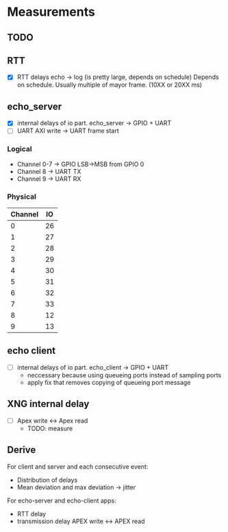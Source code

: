 # Measurements

## TODO

## RTT
- [X] RTT delays echo -> log (is pretty large, depends on schedule)
Depends on schedule. Usually multiple of mayor frame. (10XX or 20XX ms)

## echo_server
- [X] internal delays of io part. echo_server -> GPIO + UART
- [ ] UART AXI write -> UART frame start

### Logical
- Channel 0-7 -> GPIO LSB->MSB from GPIO 0
- Channel 8 -> UART TX
- Channel 9 -> UART RX

### Physical
| Channel | IO |
|---------|----|
| 0       | 26 |
| 1       | 27 |
| 2       | 28 |
| 3       | 29 |
| 4       | 30 |
| 5       | 31 |
| 6       | 32 |
| 7       | 33 |
| 8       | 12 |
| 9       | 13 |

## echo client
- [ ] internal delays of io part. echo_client -> GPIO + UART
  - neccessary because using queueing ports instead of sampling ports
  - apply fix that removes copying of queueing port message

## XNG internal delay
- [ ] Apex write <-> Apex read
  - TODO: measure

## Derive
For client and server and each consecutive event:
- Distribution of delays
- Mean deviation and max deviation -> jitter

For echo-server and echo-client apps:
- RTT delay
- transmission delay APEX write <-> APEX read
